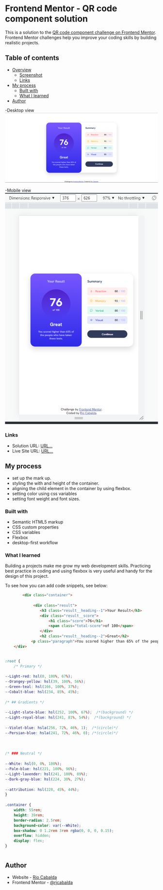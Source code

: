 # Frontend Mentor - QR code component solution

This is a solution to the [QR code component challenge on Frontend Mentor](https://www.frontendmentor.io/challenges/qr-code-component-iux_sIO_H). Frontend Mentor challenges help you improve your coding skills by building realistic projects. 

## Table of contents

- [Overview](#overview)
  - [Screenshot](#screenshot)
  - [Links](#links)
- [My process](#my-process)
  - [Built with](#built-with)
  - [What I learned](#what-i-learned)
- [Author](#author)

 -Desktop view
![](./screenshot_desktop.png) 

 -Mobile view
![](./screenshot_mobile.png) 


### Links

- Solution URL: [URL...](https://rjcabalda.github.io/results-summary-component/index.html)
- Live Site URL: [URL...](https://rjcabalda.github.io/results-summary-component/index.html)

## My process
- set up the mark up.
- styling the with and height of the container.
- aligning the child element in the container by using flexbox.
- setting color using css variables
- setting font weight and font sizes.

### Built with

- Semantic HTML5 markup
- CSS custom properties
- CSS variables
- Flexbox
- desktop-first workflow

### What I learned

  Building a projects make me grow my web development skills. Practicing best practice in coding and using flexbox is very useful and handy for the design of this project.

To see how you can add code snippets, see below:

```html
        <div class="container">

             <div class="result">
                <h3 class="result__heading--1">Your Result</h3>
                <div class="result__score">
                    <h1 class="score">76</h1> 
                    <span class="total-score">of 100</span>
                </div>
                <h2 class="result__heading--2">Great</h2>
            <p class="paragraph">You scored higher than 65% of the people who have taken these tests.</p>
    </div>
```
```css

:root {
    /* Primary */

--Light-red: hsl(0, 100%, 67%);
--Orangey-yellow: hsl(39, 100%, 56%);
--Green-teal: hsl(166, 100%, 37%);
--Cobalt-blue: hsl(234, 85%, 45%);

/* ## Gradients */

--Light-slate-blue: hsl(252, 100%, 67%);  /*(background) */
--Light-royal-blue: hsl(241, 81%, 54%);  /*(background) */

--Violet-blue: hsla(256, 72%, 46%, 1);  /*(circle)*/
--Persian-blue: hsla(241, 72%, 46%, 0); /*(circle)*/



/* ### Neutral */

--White: hsl(0, 0%, 100%);
--Pale-blue: hsl(221, 100%, 96%);
--Light-lavender: hsl(241, 100%, 89%);
--Dark-gray-blue: hsl(224, 30%, 27%);

--attribution: hsl(228, 45%, 44%);
}

.container {
    width: 55rem;
    height: 39rem;
    border-radius: 2.5rem;
    background-color: var(--White);
    box-shadow: 0 1.2rem 3rem rgba(0, 0, 0, 0.15);
    overflow: hidden;
    display: flex;
}

```
```js

```

## Author

- Website - [Rio Cabalda](https://rjcabalda.github.io/results-summary-component/index.html)
- Frontend Mentor - [@rjcabalda](https://www.frontendmentor.io/profile/rjcabalda)




